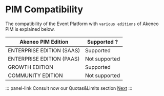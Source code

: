 # PIM Compatibility

The compatibility of the Event Platform with `various editions` of Akeneo PIM is explained below.

| Akeneo PIM Edition        | Supported ?   |
|---------------------------|---------------|
| ENTERPRISE EDITION (SAAS) | Supported     |
| ENTERPRISE EDITION (PAAS) | Not supported |
| GROWTH EDITION            | Supported     |
| COMMUNITY EDITION         | Not supported |

::: panel-link Consult now our Quotas&Limits section [Next](/event-platform/limitations.html)
:::
